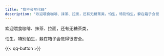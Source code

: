 ```yaml
---
title: "我不会写代码"
description: "欢迎喂食咖啡、抹茶、拉面，还有无糖茶类，怕生，特别怕生，躲在箱子会觉得很安全。"
---
```


欢迎喂食咖啡、抹茶、拉面，还有无糖茶类，

怕生，特别怕生，躲在箱子会觉得很安全。

{{< qq-button >}}
